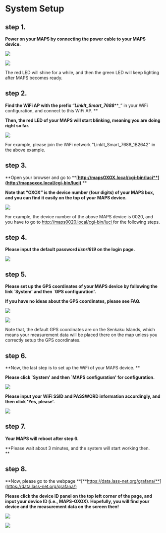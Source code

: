 # System Setup

## step 1.

**Power on your MAPS by connecting the power cable to your MAPS device.**

![](/assets/poweron_01.png)

![](/assets/poweron_02.png)

The red LED will shine for a while, and then the green LED will keep lighting after MAPS becomes ready.

## step 2.

**Find the WiFi AP with the prefix “**_**LinkIt\_Smart\_7688**_**\_” in your WiFi configuration, and connect to this WiFi AP. **

**Then, the red LED of your MAPS will start blinking, meaning you are doing right so far.**

![](/assets/findap.png)

For example, please join the WiFi network "LinkIt\_Smart\_7688\_1B2642" in the above example.

## step 3.

**Open your browser and go to **[**http://mapsOXOX.local/cgi-bin/luci**](http://mapsoxox.local/cgi-bin/luci)** **

**Note that “OXOX” is the device number \(four digits\) of your MAPS box, and you can find it easily on the top of your MAPS device.**

![](/assets/mapssticker.png)

For example, the device number of the above MAPS device is 0020, and you have to go to [http://maps0020.local/cgi-bin/luci ](http://maps0020.local/cgi-bin/luci)for the following steps.

## step 4.

**Please input the default password **_**iisnrl619**_** on the login page.**

![](/assets/login.png)

## step 5.

**Please set up the GPS coordinates of your MAPS device by following the link \`System' and then \`GPS configuration'.**

**If you have no ideas about the GPS coordinates, please see FAQ.**

![](/assets/gps01.png)

![](/assets/gps02.png)

Note that, the default GPS coordinates are on the Senkaku Islands, which means your measurement data will be placed there on the map unless you correctly setup the GPS coordinates.

## step 6.

**Now, the last step is to set up the WiFi of your MAPS device. **

**Please click \`System' and then \`MAPS configuration' for configuration.**

![](/assets/maps_config01.png)

**Please input your WiFi SSID and PASSWORD information accordingly, and then click 'Yes, please'.**

![](/assets/maps_config02.png)

## step 7.

**Your MAPS will reboot after step 6.**

**Please wait about 3 minutes, and the system will start working then.        
**

## step 8.

**Now, please go to the webpage **[**https://data.lass-net.org/grafana/**](https://data.lass-net.org/grafana/)

**Please click the device ID panel on the top left corner of the page, and input your device ID \(i.e., MAPS-OXOX\). Hopefully, you will find your device and the measurement data on the screen then!**

![](/assets/grafana01.png)

![](/assets/grafana02.png)

